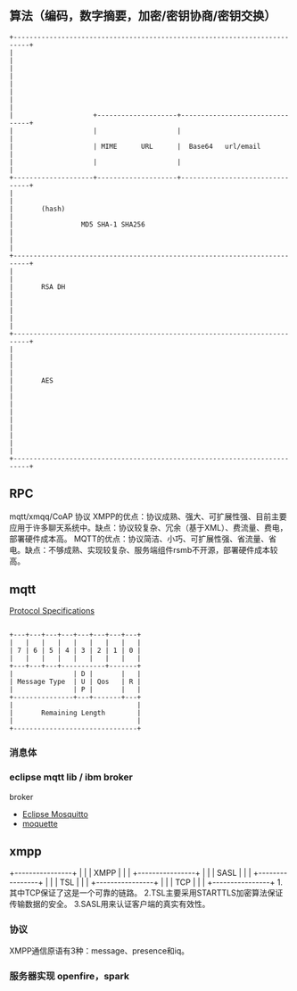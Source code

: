 ## 算法（编码，数字摘要，加密/密钥协商/密钥交换）
``` 
+--------------------------------------------------------------------------+
|                                                                          |
|                                                                          |
|                                                                          |
|                                                                          |
|                    +--------------------+--------------------------------+
|                    |                    |                                |
|                    | MIME      URL      |  Base64   url/email            |
|                    |                    |                                |
+--------------------+--------------------+--------------------------------+
|                                                                          |
|       (hash)                                                             |
|                 MD5 SHA-1 SHA256                                         |
|                                                                          |
+--------------------------------------------------------------------------+
|                                                                          |
|       RSA DH                                                             |
|                                                                          |
|                                                                          |
+--------------------------------------------------------------------------+
|                                                                          |
|                                                                          |
|       AES                                                                |
|                                                                          |
|                                                                          |
|                                                                          |
|                                                                          |
+--------------------------------------------------------------------------+

```
## RPC

mqtt/xmqq/CoAP 协议
XMPP的优点：协议成熟、强大、可扩展性强、目前主要应用于许多聊天系统中。缺点：协议较复杂、冗余（基于XML）、费流量、费电，部署硬件成本高。
MQTT的优点：协议简洁、小巧、可扩展性强、省流量、省电。缺点：不够成熟、实现较复杂、服务端组件rsmb不开源，部署硬件成本较高。

## mqtt 
[Protocol Specifications](http://mqtt.org/documentation)


```

+---+---+---+---+---+---+---+---+
|   |   |   |   |   |   |   |   |
| 7 | 6 | 5 | 4 | 3 | 2 | 1 | 0 |
|   |   |   |   |   |   |   |   |
+---+---+---+-----------+-------+
|               | D |       |   |
| Message Type  | U | Qos   | R |
|               | P |       |   |
+---------------+---+-------+---+
|                               |
|       Remaining Length        |
|                               |
+-------------------------------+

```
### 消息体


### eclipse mqtt lib / ibm broker


broker
- [Eclipse Mosquitto](https://mosquitto.org/)
- [moquette](https://github.com/andsel/moquette)


## xmpp
+----------------+
|                |
|     XMPP       |
|                |
+----------------+
|                |
|     SASL       |
|                |
+----------------+
|                |
|     TSL        |
|                |
+----------------+
|                |
|     TCP        |
|                |
+----------------+
    1.其中TCP保证了这是一个可靠的链路。
    2.TSL主要采用STARTTLS加密算法保证传输数据的安全。
    3.SASL用来认证客户端的真实有效性。
### 协议
XMPP通信原语有3种：message、presence和iq。


### 服务器实现 openfire，spark


###